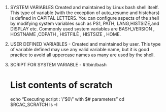 1) SYSTEM VARIABLES
	Created and maintained by Linux bash shell itself. This type of variable (with the exception of auto_resume and histchars) is defined in CAPITAL LETTERS. You can configure aspects of the shell by modifying system variables such as PS1, PATH, LANG,HISTSIZE,and DISPLAY etc. 
	Commonly used system variables are BASH_VERSION , HOSTNAME ,CDPATH , HISTFILE , HISTSIZE , HOME.
	
	
2) USER DEFINED VARIABLES -
	Created and maintained by user. This type of variable defined may use any valid variable name, but it is good practice to avoid all uppercase names as many are used by the shell. 
	
	
	
3) SCRIPT FOR SYSTEM VARIABLE -
	#!/bin/bash
	# List contents of scratch
	echo “Executing script : \”$0\” with $# parameters”
	cd $RCAC_SCRATCH
	ls –l
